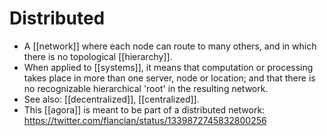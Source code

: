 # Distributed

- A [[network]] where each node can route to many others, and in which there is no topological [[hierarchy]].
- When applied to [[systems]], it means that computation or processing takes place in more than one server, node or location; and that there is no recognizable hierarchical 'root' in the resulting network.
- See also: [[decentralized]], [[centralized]].
- This [[agora]] is meant to be part of a distributed network: https://twitter.com/flancian/status/1339872745832800256

